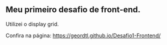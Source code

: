 ## Meu primeiro desafio de front-end.

Utilizei o display grid.

Confira na página: https://geordtl.github.io/Desafio1-Frontend/
